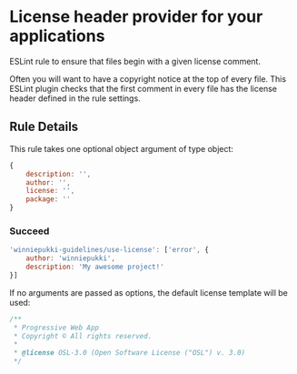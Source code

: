 # License header provider for your applications

ESLint rule to ensure that files begin with a given license comment.

Often you will want to have a copyright notice at the top of every file. This ESLint plugin checks that the first comment in every file has the license header defined in the rule settings.

## Rule Details

This rule takes one optional object argument of type object:
```js
{
    description: '',
    author: '',
    license: '',
    package: ''    
}
```

### Succeed
```js
'winniepukki-guidelines/use-license': ['error', {
    author: 'winniepukki',
    description: 'My awesome project!'
}]
```

If no arguments are passed as options, the default license template will be used:
```js
/**
 * Progressive Web App
 * Copyright © All rights reserved.
 *
 * @license OSL-3.0 (Open Software License ("OSL") v. 3.0)
 */
```
